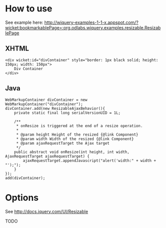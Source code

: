 # How to use #

See example here: http://wiquery-examples-1-1-x.appspot.com/?wicket:bookmarkablePage=:org.odlabs.wiquery.examples.resizable.ResizablePage

## XHTML ##

```
<div wicket:id="divContainer" style="border: 1px black solid; height: 150px; width: 150px">
	Div Container
</div>

```

## Java ##

```
WebMarkupContainer divContainer = new WebMarkupContainer("divContainer");
divContainer.add(new ResizableAjaxBehavior(){
	private static final long serialVersionUID = 1L;
	
	/**
	 * onResize is triggered at the end of a resize operation. 
	 * 
	 * @param height Height of the resized {@link Component}
	 * @param width Width of the resized {@link Component}
	 * @param ajaxRequestTarget the Ajax target
	 */
	public abstract void onResize(int height, int width, AjaxRequestTarget ajaxRequestTarget) {
		ajaxRequestTarget.appendJavascript("alert('width:" + width + "');");
	}
});
add(divContainer);

```

# Options #

See http://docs.jquery.com/UI/Resizable

TODO